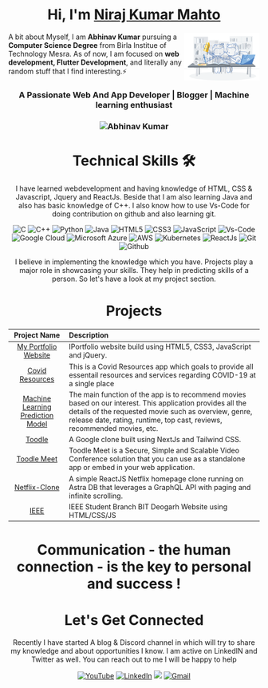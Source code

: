 <h1 align="center" >Hi, I'm <a href="https://www.linkedin.com/in/niraj-kumar-mahto/" target="_blank"> Niraj Kumar Mahto </a></h1>
<img width="30%" align="right"   src="https://github.com/Abhi6722/Abhi6722/blob/main/workbench.svg" >

A bit about Myself, I am <b>Abhinav Kumar</b> pursuing a <b>Computer Science Degree</b> from Birla Institue of Technology Mesra. As of now, I am focused on <b>web development, Flutter Development</b>, and literally any random stuff that I find interesting.⚡

<h3 align="center">A Passionate Web And App Developer | Blogger | Machine learning enthusiast </h3>

<h3><p align="center"> <img src="https://komarev.com/ghpvc/?username=Abhi6722&label=Profile%20views&color=6805D3&style=flat" alt="Abhinav Kumar" /> </p></h3>
   <div align="center">

   <h1>Technical Skills 🛠</h1>
   
I have learned webdevelopment and having knowledge of HTML, CSS & Javascript, Jquery and ReactJs. Beside that I am also learning Java and also has basic knowledge of C++. I also know how to use Vs-Code for doing contribution on github and also learning git.

<p align="center"> 
<img alt="C" src="https://img.shields.io/badge/c-%2300599C.svg?&style=for-the-badge&logo=c&logoColor=white" />
<img alt="C++" src="https://img.shields.io/badge/c++-%2300599C.svg?&style=for-the-badge&logo=c%2B%2B&ogoColor=white" />
<img alt="Python" src="https://img.shields.io/badge/python-%2314354C.svg?style=for-the-badge&logo=python&logoColor=white"/>
<img alt="Java" src="https://img.shields.io/badge/java-%23ED8B00.svg?&style=for-the-badge&logo=java&logoColor=white" />
<img alt="HTML5" src="https://img.shields.io/badge/html5-%23E34F26.svg?&style=for-the-badge&logo=html5&logoColor=white" />
<img alt="CSS3" src="https://img.shields.io/badge/css3-%231572B6.svg?&style=for-the-badge&logo=css3&logoColor=white" />
<img alt="JavaScript" src="https://img.shields.io/badge/javascript-%23323330.svg?&style=for-the-badge&logo=javascript&logoColor=%23F7DF1E" />
<img alt="Vs-Code" src="https://img.shields.io/badge/Editor-VSCode-blue?style=for-the-badge&logo=visual-studio-code&logoColor=white" />
<img alt="Google Cloud" src="https://img.shields.io/badge/Google%20Cloud-black?style=for-the-badge&logo=google-cloud" />
<img alt="Microsoft Azure" src="https://img.shields.io/badge/Microsoft%20Azure-232F7E?style=for-the-badge&logo=microsoft-azure"/>
<img alt="AWS" src="https://img.shields.io/badge/Learning-AWS-FF9900?style=for-the-badge&logo=amazon-aws&logoColor=white" />
<img alt="Kubernetes" src="https://img.shields.io/badge/-Kubernetes-326CE5?style=for-the-badge&logo=Kubernetes&logoColor=ffffff" /> 
<img alt="ReactJs" src="https://img.shields.io/badge/-ReactJs-61DAFB?style=for-the-badge&logo=react" />
<img alt="Git" src="https://img.shields.io/badge/-Git-black?style=for-the-badge&logo=git" />
<img alt="Github" src="https://img.shields.io/badge/-GitHub-181717?style=for-the-badge&logo=github" /> 
   
</p>

  
I believe in implementing the knowledge which you have. Projects play a major role in showcasing your skills. They help in predicting skills of a person. So let's have a look at my project section.

<h1 align="center">Projects</h1>




| Project Name      | Description | 
| :---:        |    :----   |  
| [My Portfolio Website](https://abhi6722.in)     | IPortfolio website build using HTML5, CSS3, JavaScript and jQuery. 
| [Covid Resources](https://github.com/Abhi6722/covid_resources)   | This is a Covid Resources app which goals to provide all essentail resources and services regarding COVID-19 at a single place    | issued.© 2021 Abhinav Kumar 
| [Machine Learning Prediction Model](https://github.com/Abhi6722/Predictor)     | The main function of the app is to recommend movies based on our interest. This application provides all the details of the requested movie such as overview, genre, release date, rating, runtime, top cast, reviews, recommended movies, etc. |
| [Toodle](https://github.com/Abhi6722/toodle)     | A Google clone built using NextJs and Tailwind CSS.
| [Toodle Meet](https://github.com/Abhi6722/Toodle-Meet)     | Toodle Meet is a Secure, Simple and Scalable Video Conference solution that you can use as a standalone app or embed in your web application.
| [Netflix-Clone](https://github.com/Abhi6722/Netflix_app)     | A simple ReactJS Netflix homepage clone running on Astra DB that leverages a GraphQL API with paging and infinite scrolling.
| [IEEE](https://github.com/Abhi6722/IEEE)     | IEEE Student Branch BIT Deogarh Website using HTML/CSS/JS
<h1 align="center">Communication - the human connection - is the key to personal and success !</h1>

<h1 align="center">Let's Get Connected</h1>

Recently I have started A blog & Discord channel in which will try to share my knowledge and about opportunities I know. I am active on LinkedIN and Twitter as well. You can reach out to me I will be happy to help</p>

<div align="center">

<a  href="https://www.youtube.com/channel/UC8WMY4rq78dHlLYIqp4VVmw" target="_blank"><img alt="YouTube" src="https://img.shields.io/badge/Youtube-%23FF0000.svg?style=for-the-badge&logo=YouTube&logoColor=white" /></a>
<a  href="https://www.linkedin.com/in/Abhi6722" target="_blank"><img alt="LinkedIn" src="https://img.shields.io/badge/linkedin%20-%230077B5.svg?&style=for-the-badge&logo=linkedin&logoColor=white" /></a>
<a href="https://twitter.com/abhi6722" target="_blank"><img src="https://img.shields.io/badge/twitter-%2300acee.svg?&style=for-the-badge&logo=twitter&logoColor=white&alt=twitter" /></a>
<a href="mailto:abhinav6722cool@gmail.com"><img  alt="Gmail" src="https://img.shields.io/badge/Gmail-D14836?style=for-the-badge&logo=gmail&logoColor=white" />

</div>

